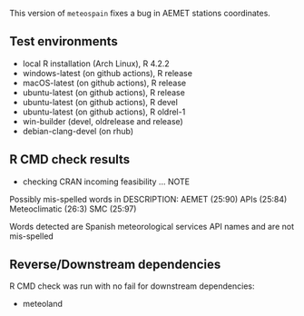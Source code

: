 This version of `meteospain` fixes a bug in AEMET
stations coordinates.

## Test environments

* local R installation (Arch Linux), R 4.2.2
* windows-latest (on github actions), R release
* macOS-latest (on github actions), R release
* ubuntu-latest (on github actions), R release
* ubuntu-latest (on github actions), R devel
* ubuntu-latest (on github actions), R oldrel-1
* win-builder (devel, oldrelease and release)
* debian-clang-devel (on rhub)

## R CMD check results

* checking CRAN incoming feasibility ... NOTE

Possibly mis-spelled words in DESCRIPTION:
  AEMET (25:90)
  APIs (25:84)
  Meteoclimatic (26:3)
  SMC (25:97)
  
Words detected are Spanish meteorological services API names
and are not mis-spelled
 
## Reverse/Downstream dependencies

R CMD check was run with no fail for downstream dependencies:

* meteoland
